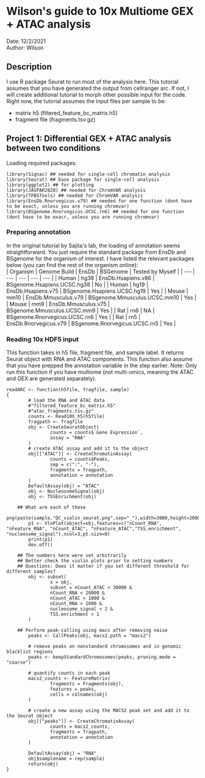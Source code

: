 # Wilson's guide to 10x Multiome GEX + ATAC analysis  
Date: 12/2/2021  
Author: Wilson  

## Description  
I use R package Seurat to run most of the analysis here.
This tutorial assumes that you have generated the output from cellranger arc.
If not, I will create additional tutorial to morph other possible input for the code.
Right now, the tutorial assumes the input files per sample to be:  
- matrix h5 (filtered_feature_bc_matrix.h5)  
- fragment file (fragments.tsv.gz)  


## Project 1: Differential GEX + ATAC analysis between two conditions  
Loading required packages:  

```
library(Signac) ## needed for single-cell chromatin analysis
library(Seurat) ## base package for single-cell analysis 
library(ggplot2) ## for plotting
library(JASPAR2020) ## needed for ChromVAR analysis
library(TFBSTools) ## needed for ChromVAR analysis
library(EnsDb.Rnorvegicus.v79) ## needed for one function (dont have to be exact, unless you are running chromvar)
library(BSgenome.Rnorvegicus.UCSC.rn6) ## needed for one function (dont have to be exacr, unless you are running chromvar)
```  

### Preparing annotation  
In the original tutorial by Sajita's lab, the loading of annotation seems straightforward. You just require the standard package from EnsDb and BSgenome for the organism of interest. I have listed the relevant packages below (you can find the rest of the organism online):  
| Organism | Genome Build | EnsDb | BSGenome | Tested by Myself |
| --- | --- | --- | --- | --- |
| Human | hg38 | EnsDb.Hsapiens.v86 | BSgenome.Hsapiens.UCSC.hg38 | No |
| Human | hg19 | EnsDb.Hsapiens.v75 | BSgenome.Hsapiens.UCSC.hg19 | Yes |
| Mouse | mm10 | EnsDb.Mmusculus.v79 | BSgenome.Mmusculus.UCSC.mm10 | Yes |
| Mouse | mm9 | EnsDb.Mmusculus.v75 | BSgenome.Mmusculus.UCSC.mm9 | Yes |
| Rat | rn6 | NA | BSgenome.Rnorvegicus.UCSC.rn6 | Yes |
| Rat | rn5 | EnsDb.Rnorvegicus.v79 | BSgenome.Rnorvegicus.UCSC.rn5 | Yes |  

### Reading 10x HDF5 input  
This function takes in h5 file, fragment file, and sample label. It returns Seurat object with RNA and ATAC components.
This function also assume that you have prepped the annotation variable in the step earlier.
Note: Only run this function if you have multiome (not multi-omics, meaning the ATAC and GEX are generated separately).  
```
readARC <- function(h5file, fragfile, sample)
{
        # load the RNA and ATAC data
        #"filtered_feature_bc_matrix.h5"
        #"atac_fragments.tsv.gz"
        counts <- Read10X_h5(h5file)
        fragpath <- fragfile
        obj <- CreateSeuratObject(
                counts = counts$`Gene Expression`,
                assay = "RNA"
        )
        # create ATAC assay and add it to the object
        obj[["ATAC"]] <- CreateChromatinAssay(
                counts = counts$Peaks,
                sep = c(":", "-"),
                fragments = fragpath,
                annotation = annotation
        )
        DefaultAssay(obj) = "ATAC"
        obj <- NucleosomeSignal(obj)
        obj <- TSSEnrichment(obj)

	## What are each of these
        png(paste(sample,"QC_violin_seurat.png",sep="_"),width=3000,height=2000,res=300)
        p1 <- VlnPlot(object=obj,features=c("nCount_RNA", "nFeature_RNA", "nCount_ATAC", "nFeature_ATAC","TSS.enrichment", "nucleosome_signal"),ncol=3,pt.size=0)
        print(p1)
        dev.off()

	## The numbers here were set arbitrarily
	## Better check the violin plots prior to setting numbers
	## Questions: Does it matter if you set different threshold for different samples?
        obj <- subset(
                x = obj,
                subset = nCount_ATAC < 30000 &
                nCount_RNA < 20000 &
                nCount_ATAC > 1000 &
                nCount_RNA > 1000 &
                nucleosome_signal < 2 &
                TSS.enrichment > 1
        )

	## Perform peak-calling using macs after removing noise
        peaks <- CallPeaks(obj, macs2.path = "macs2")

        # remove peaks on nonstandard chromosomes and in genomic blacklist regions
        peaks <- keepStandardChromosomes(peaks, pruning.mode = "coarse")

        # quantify counts in each peak
        macs2_counts <- FeatureMatrix(
                fragments = Fragments(obj),
                features = peaks,
                cells = colnames(obj)
        )

        # create a new assay using the MACS2 peak set and add it to the Seurat object
        obj[["peaks"]] <- CreateChromatinAssay(
                counts = macs2_counts,
                fragments = fragpath,
                annotation = annotation
        )

        DefaultAssay(obj) = "RNA"
        obj$samplename = rep(sample)
        return(obj)
}

```  


